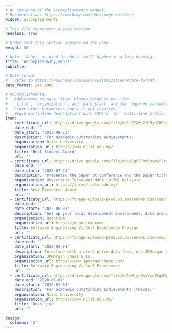```yaml
---
# An instance of the Accomplishments widget.
# Documentation: https://wowchemy.com/docs/page-builder/
widget: accomplishments

# This file represents a page section.
headless: true

# Order that this section appears on the page.
weight: 50

# Note: `&shy;` is used to add a 'soft' hyphen in a long heading.
title: 'Accomplish&shy;ments'
subtitle:

# Date format
#   Refer to https://wowchemy.com/docs/customization/#date-format
date_format: Jan 2006

# Accomplishments.
#   Add/remove as many `item` blocks below as you like.
#   `title`, `organization`, and `date_start` are the required parameters.
#   Leave other parameters empty if not required.
#   Begin multi-line descriptions with YAML's `|2-` multi-line prefix.
item:
  - certificate_url: https://drive.google.com/file/d/1kZ2X6s2lH5yK7OSkSZpl_zG7mGuznqP0/view?usp=sharing
    date_end: ''
    date_start: '2013-08-23'
    description: 'For academic outstanding achievements.'
    organization: Nilai University
    organization_url: https://www.nilai.edu.my/
    title: 'Best Student Award'
    url: ''
  - certificate_url: https://drive.google.com/file/d/1g7qSJFmM9nym6rltoEmGxnyz_mH_7m53/view?usp=sharing
    date_end: ''
    date_start: '2022-07-23'
    description: 'Presented the paper at conference and the paper title is "Detect driver drowsiness face expression recognition using Convolution Neural Networks".'
    organization: Universiti Teknologi MARA (UiTM) Malaysia
    organization_url: https://icrest.uitm.edu.my/
    title: Best Presenter Award
    url: ''
  - certificate_url: https://forage-uploads-prod.s3.amazonaws.com/completion-certificates/Quantium/jhiG2W9K8KLZK8nXP_Quantium_hrE4dCCxCnXq4WBvF_1651566441927_completion_certificate.pdf
    date_end: ''
    date_start: '2022-05-03'
    description: 'Set up your local development environment, data processing, create a Dash application, improve your Dash application, and test your Dash application.'
    organization: Quantium
    organization_url: https://quantium.com/
    title: Software Engineering Virtual Experience Program
    url: ''
  - certificate_url: https://forage-uploads-prod.s3.amazonaws.com/completion-certificates/J.P.%20Morgan/R5iK7HMxJGBgaSbvk_J.P.%20Morgan_hrE4dCCxCnXq4WBvF_1651411653409_completion_certificate.pdf
    date_end: ''
    date_start: '2022-05-01'
    description: Interface with a stock price data feed, use JPMorgan Chase frameworks and tools, display data visually for traders.
    organization: JPMorgan Chase & Co.
    organization_url: https://www.jpmorganchase.com/
    title: Software Engineering Virtual Experience
    url: ''
  - certificate_url: https://drive.google.com/file/d/1wM_ya9hyVzuZSgSMphu9MA-YPiQ3Iq1H/view?usp=drivesdk
    date_end: '2020-01-01'
    date_start: '2019-01-01'
    description: 'For academic outstanding achievements (twice).'
    organization: Nilai University
    organization_url: https://www.nilai.edu.my/
    title: 'Dean List'
    url: ''

design:
  columns: '2'
---
```

